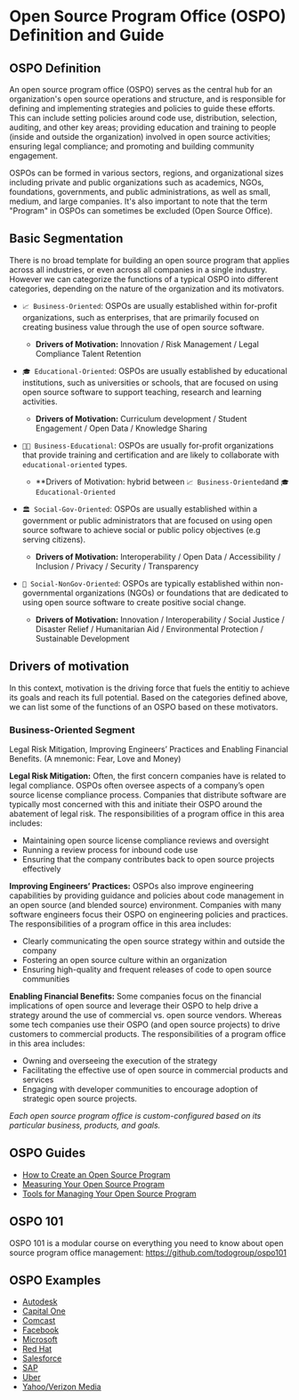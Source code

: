 # Open Source Program Office (OSPO) Definition and Guide

## OSPO Definition

An open source program office (OSPO) serves as the central hub for an organization's open source operations and structure, and is responsible for defining and implementing strategies and policies to guide these efforts. This can include setting policies around code use, distribution, selection, auditing, and other key areas; providing education and training to people (inside and outside the organization) involved in open source activities; ensuring legal compliance; and promoting and building community engagement.

OSPOs can be formed in various sectors, regions, and organizational sizes including private and public organizations such as academics, NGOs, foundations, governments, and public administrations, as well as small, medium, and large companies. It's also important to note that the term "Program" in OSPOs can sometimes be excluded (Open Source Office).

## Basic Segmentation

There is no broad template for building an open source program that applies across all industries, or even across all companies in a single industry. However we can categorize the functions of a typical OSPO into different categories, depending on the nature of the organization and its motivators.

* `📈 Business-Oriented`: OSPOs are usually established within for-profit organizations, such as enterprises, 
that are primarily focused on creating business value through the use of open source software. 

    * **Drivers of Motivation:** Innovation / Risk Management / Legal Compliance Talent Retention

* `🎓 Educational-Oriented`: OSPOs are usually established by educational institutions, such as universities 
or schools, that are focused on using open source software to support teaching, research and learning 
activities.

    * **Drivers of Motivation:** Curriculum development / Student Engagement / Open Data / Knowledge Sharing

* `👩‍🏫 Business-Educational`: OSPOs are usually for-profit organizations that provide training and certification and are likely to collaborate
with `educational-oriented` types.

    * **Drivers of Motivation: hybrid between `📈 Business-Oriented`and `🎓 Educational-Oriented`


* `🏛 Social-Gov-Oriented`: OSPOs are usually established within a government or public administrators that are 
focused on using open source software to achieve social or public policy objectives (e.g serving 
citizens).

    * **Drivers of Motivation:** Interoperability / Open Data / Accessibility / Inclusion / Privacy / Security / Transparency

* `🌳 Social-NonGov-Oriented`: OSPOs are typically established within non-governmental organizations (NGOs) or foundations that are dedicated 
to using open source software to create positive social change. 

    * **Drivers of Motivation:** Innovation / Interoperability / Social Justice / Disaster Relief / Humanitarian Aid / Environmental Protection / Sustainable Development

## Drivers of motivation

In this context, motivation is the driving force that fuels the entitiy to achieve its goals and 
reach its full potential. Based on the categories defined above, we can list some of the functions of an OSPO based on these motivators.

### Business-Oriented Segment

Legal Risk Mitigation, Improving Engineers’ Practices and Enabling Financial Benefits. (A mnemonic: Fear, Love and Money)

**Legal Risk Mitigation:** Often, the first concern companies have is related to legal compliance. OSPOs often oversee aspects of a company’s open source license compliance process. Companies that distribute software are typically most concerned with this and initiate their OSPO around the abatement of legal risk. 
The responsibilities of a program office in this area includes:
* Maintaining open source license compliance reviews and oversight
* Running a review process for inbound code use 
* Ensuring that the company contributes back to open source projects effectively

**Improving Engineers’ Practices:** OSPOs also improve engineering capabilities by providing guidance and policies about code management in an open source (and blended source) environment. Companies with many software engineers focus their OSPO on engineering policies and practices. 
The responsibilities of a program office in this area includes:
* Clearly communicating the open source strategy within and outside the company
* Fostering an open source culture within an organization
* Ensuring high-quality and frequent releases of code to open source communities

**Enabling Financial Benefits:** Some companies focus on the financial implications of open source and leverage their OSPO to help drive a strategy around the use of commercial vs. open source vendors. Whereas some tech companies use their OSPO (and open source projects) to drive customers to commercial products.
The responsibilities of a program office in this area includes:
* Owning and overseeing the execution of the strategy
* Facilitating the effective use of open source in commercial products and services
* Engaging with developer communities to encourage adoption of strategic open source projects. 

*Each open source program office is custom-configured based on its particular business, products, and goals.*

## OSPO Guides

* [How to Create an Open Source Program](https://todogroup.org/guides/create-program)
* [Measuring Your Open Source Program](https://todogroup.org/guides/measuring)
* [Tools for Managing Your Open Source Program](https://todogroup.org/guides/management-tools)

## OSPO 101

OSPO 101 is a modular course on everything you need to know about open source program office management:
https://github.com/todogroup/ospo101

## OSPO Examples

* [Autodesk](https://github.com/todogroup/todogroup.github.io/blob/master/content/en/guides/casestudies/autodesk.md)
* [Capital One](https://github.com/todogroup/todogroup.github.io/blob/master/content/en/guides/casestudies/capitalone.md)
* [Comcast](https://github.com/todogroup/todogroup.github.io/blob/master/content/en/guides/casestudies/comcast.md)
* [Facebook](https://github.com/todogroup/todogroup.github.io/blob/master/content/en/guides/casestudies/facebook.md)
* [Microsoft](https://github.com/todogroup/todogroup.github.io/blob/master/content/en/guides/casestudies/microsoft.md)
* [Red Hat](https://github.com/todogroup/todogroup.github.io/blob/master/content/en/guides/casestudies/redhat.md)
* [Salesforce](https://github.com/todogroup/todogroup.github.io/blob/master/content/en/guides/casestudies/salesforce.md)
* [SAP](https://github.com/todogroup/todogroup.github.io/blob/master/content/en/guides/casestudies/sap.md)
* [Uber](https://github.com/todogroup/todogroup.github.io/blob/master/content/en/guides/casestudies/uber.md)
* [Yahoo/Verizon Media](https://github.com/todogroup/todogroup.github.io/blob/master/content/en/guides/casestudies/oath.md)

